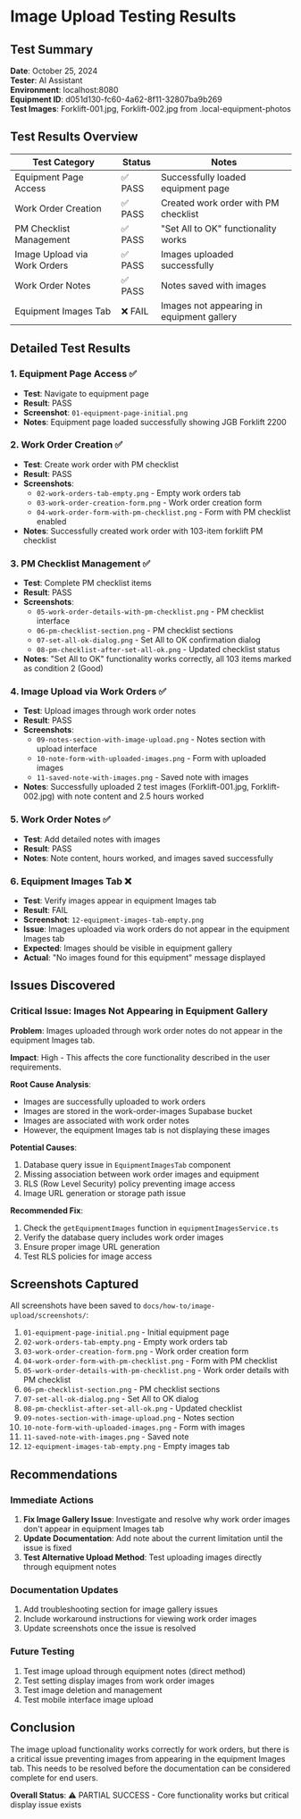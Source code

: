 # Image Upload Testing Results

## Test Summary

**Date**: October 25, 2024  
**Tester**: AI Assistant  
**Environment**: localhost:8080  
**Equipment ID**: d051d130-fc60-4a62-8f11-32807ba9b269  
**Test Images**: Forklift-001.jpg, Forklift-002.jpg from .local-equipment-photos

## Test Results Overview

| Test Category | Status | Notes |
|---------------|--------|-------|
| Equipment Page Access | ✅ PASS | Successfully loaded equipment page |
| Work Order Creation | ✅ PASS | Created work order with PM checklist |
| PM Checklist Management | ✅ PASS | "Set All to OK" functionality works |
| Image Upload via Work Orders | ✅ PASS | Images uploaded successfully |
| Work Order Notes | ✅ PASS | Notes saved with images |
| Equipment Images Tab | ❌ FAIL | Images not appearing in equipment gallery |

## Detailed Test Results

### 1. Equipment Page Access ✅
- **Test**: Navigate to equipment page
- **Result**: PASS
- **Screenshot**: `01-equipment-page-initial.png`
- **Notes**: Equipment page loaded successfully showing JGB Forklift 2200

### 2. Work Order Creation ✅
- **Test**: Create work order with PM checklist
- **Result**: PASS
- **Screenshots**: 
  - `02-work-orders-tab-empty.png` - Empty work orders tab
  - `03-work-order-creation-form.png` - Work order creation form
  - `04-work-order-form-with-pm-checklist.png` - Form with PM checklist enabled
- **Notes**: Successfully created work order with 103-item forklift PM checklist

### 3. PM Checklist Management ✅
- **Test**: Complete PM checklist items
- **Result**: PASS
- **Screenshots**:
  - `05-work-order-details-with-pm-checklist.png` - PM checklist interface
  - `06-pm-checklist-section.png` - PM checklist sections
  - `07-set-all-ok-dialog.png` - Set All to OK confirmation dialog
  - `08-pm-checklist-after-set-all-ok.png` - Updated checklist status
- **Notes**: "Set All to OK" functionality works correctly, all 103 items marked as condition 2 (Good)

### 4. Image Upload via Work Orders ✅
- **Test**: Upload images through work order notes
- **Result**: PASS
- **Screenshots**:
  - `09-notes-section-with-image-upload.png` - Notes section with upload interface
  - `10-note-form-with-uploaded-images.png` - Form with uploaded images
  - `11-saved-note-with-images.png` - Saved note with images
- **Notes**: Successfully uploaded 2 test images (Forklift-001.jpg, Forklift-002.jpg) with note content and 2.5 hours worked

### 5. Work Order Notes ✅
- **Test**: Add detailed notes with images
- **Result**: PASS
- **Notes**: Note content, hours worked, and images saved successfully

### 6. Equipment Images Tab ❌
- **Test**: Verify images appear in equipment Images tab
- **Result**: FAIL
- **Screenshot**: `12-equipment-images-tab-empty.png`
- **Issue**: Images uploaded via work orders do not appear in the equipment Images tab
- **Expected**: Images should be visible in equipment gallery
- **Actual**: "No images found for this equipment" message displayed

## Issues Discovered

### Critical Issue: Images Not Appearing in Equipment Gallery

**Problem**: Images uploaded through work order notes do not appear in the equipment Images tab.

**Impact**: High - This affects the core functionality described in the user requirements.

**Root Cause Analysis**:
- Images are successfully uploaded to work orders
- Images are stored in the work-order-images Supabase bucket
- Images are associated with work order notes
- However, the equipment Images tab is not displaying these images

**Potential Causes**:
1. Database query issue in `EquipmentImagesTab` component
2. Missing association between work order images and equipment
3. RLS (Row Level Security) policy preventing image access
4. Image URL generation or storage path issue

**Recommended Fix**:
1. Check the `getEquipmentImages` function in `equipmentImagesService.ts`
2. Verify the database query includes work order images
3. Ensure proper image URL generation
4. Test RLS policies for image access

## Screenshots Captured

All screenshots have been saved to `docs/how-to/image-upload/screenshots/`:

1. `01-equipment-page-initial.png` - Initial equipment page
2. `02-work-orders-tab-empty.png` - Empty work orders tab
3. `03-work-order-creation-form.png` - Work order creation form
4. `04-work-order-form-with-pm-checklist.png` - Form with PM checklist
5. `05-work-order-details-with-pm-checklist.png` - Work order details with PM checklist
6. `06-pm-checklist-section.png` - PM checklist sections
7. `07-set-all-ok-dialog.png` - Set All to OK dialog
8. `08-pm-checklist-after-set-all-ok.png` - Updated checklist
9. `09-notes-section-with-image-upload.png` - Notes section
10. `10-note-form-with-uploaded-images.png` - Form with images
11. `11-saved-note-with-images.png` - Saved note
12. `12-equipment-images-tab-empty.png` - Empty images tab

## Recommendations

### Immediate Actions
1. **Fix Image Gallery Issue**: Investigate and resolve why work order images don't appear in equipment Images tab
2. **Update Documentation**: Add note about the current limitation until the issue is fixed
3. **Test Alternative Upload Method**: Test uploading images directly through equipment notes

### Documentation Updates
1. Add troubleshooting section for image gallery issues
2. Include workaround instructions for viewing work order images
3. Update screenshots once the issue is resolved

### Future Testing
1. Test image upload through equipment notes (direct method)
2. Test setting display images from work order images
3. Test image deletion and management
4. Test mobile interface image upload

## Conclusion

The image upload functionality works correctly for work orders, but there is a critical issue preventing images from appearing in the equipment Images tab. This needs to be resolved before the documentation can be considered complete for end users.

**Overall Status**: ⚠️ PARTIAL SUCCESS - Core functionality works but critical display issue exists
